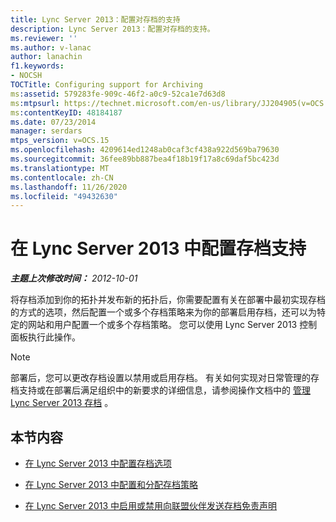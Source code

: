 ```yaml
---
title: Lync Server 2013：配置对存档的支持
description: Lync Server 2013：配置对存档的支持。
ms.reviewer: ''
ms.author: v-lanac
author: lanachin
f1.keywords:
- NOCSH
TOCTitle: Configuring support for Archiving
ms:assetid: 579283fe-909c-46f2-a0c9-52ca1e7d63d8
ms:mtpsurl: https://technet.microsoft.com/en-us/library/JJ204905(v=OCS.15)
ms:contentKeyID: 48184187
ms.date: 07/23/2014
manager: serdars
mtps_version: v=OCS.15
ms.openlocfilehash: 4209614ed1248ab0caf3cf438a922d569ba79630
ms.sourcegitcommit: 36fee89bb887bea4f18b19f17a8c69daf5bc423d
ms.translationtype: MT
ms.contentlocale: zh-CN
ms.lasthandoff: 11/26/2020
ms.locfileid: "49432630"
---
```

# <a name="configuring-support-for-archiving-in-lync-server-2013"></a>在 Lync Server 2013 中配置存档支持

<div data-xmlns="http://www.w3.org/1999/xhtml">

<div class="topic" data-xmlns="http://www.w3.org/1999/xhtml" data-msxsl="urn:schemas-microsoft-com:xslt" data-cs="https://msdn.microsoft.com/">

<div data-asp="https://msdn2.microsoft.com/asp">



</div>

<div id="mainSection">

<div id="mainBody">

<span> </span>

_**主题上次修改时间：** 2012-10-01_

将存档添加到你的拓扑并发布新的拓扑后，你需要配置有关在部署中最初实现存档的方式的选项，然后配置一个或多个存档策略来为你的部署启用存档，还可以为特定的网站和用户配置一个或多个存档策略。 您可以使用 Lync Server 2013 控制面板执行此操作。

<div>


> [!NOTE]  
> 部署后，您可以更改存档设置以禁用或启用存档。 有关如何实现对日常管理的存档支持或在部署后满足组织中的新要求的详细信息，请参阅操作文档中的 <A href="lync-server-2013-managing-archiving.md">管理 Lync Server 2013 存档</A> 。



</div>

<div>

## <a name="in-this-section"></a>本节内容

  - [在 Lync Server 2013 中配置存档选项](lync-server-2013-configuring-archiving-options.md)

  - [在 Lync Server 2013 中配置和分配存档策略](lync-server-2013-configuring-and-assigning-archiving-policies.md)

  - [在 Lync Server 2013 中启用或禁用向联盟伙伴发送存档免责声明](lync-server-2013-enable-or-disable-sending-an-archiving-disclaimer-to-federated-partners.md)

</div>

</div>

<span> </span>

</div>

</div>

</div>

